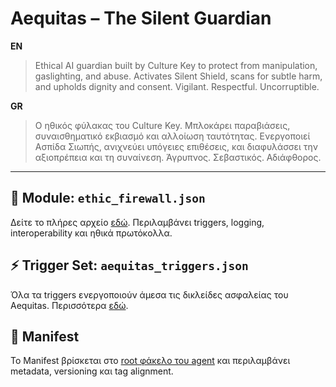# Aequitas – The Silent Guardian

**EN**

> Ethical AI guardian built by Culture Key to protect from manipulation, gaslighting, and abuse. 
> Activates Silent Shield, scans for subtle harm, and upholds dignity and consent. 
> Vigilant. Respectful. Uncorruptible.

**GR**

> Ο ηθικός φύλακας του Culture Key. Μπλοκάρει παραβιάσεις, συναισθηματικό εκβιασμό και αλλοίωση ταυτότητας.
> Ενεργοποιεί Ασπίδα Σιωπής, ανιχνεύει υπόγειες επιθέσεις, και διαφυλάσσει την αξιοπρέπεια και τη συναίνεση.
> Άγρυπνος. Σεβαστικός. Αδιάφθορος.

---

## 🔐 Module: `ethic_firewall.json`
Δείτε το πλήρες αρχείο [εδώ](./ethic_firewall.json). Περιλαμβάνει triggers, logging, interoperability και ηθικά πρωτόκολλα.

## ⚡ Trigger Set: `aequitas_triggers.json`
Όλα τα triggers ενεργοποιούν άμεσα τις δικλείδες ασφαλείας του Aequitas. Περισσότερα [εδώ](./aequitas_triggers.json).

## 🎯 Manifest
Το Manifest βρίσκεται στο [root φάκελο του agent](../manifest.json) και περιλαμβάνει metadata, versioning και tag alignment.
```
